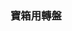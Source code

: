 <h3>寶箱用轉盤</h3>

<!-- This table made by Excel -->
<!-- you need go to Repositories of This Wiki -->
<!-- Then go into the folder wiki/en/table_of_contents/xlsx -->
<!-- Modify data through Excel (don't forget to upload the Excel file to the excels folder) -->
<script type="text/javascript" src="/assets/xlsx-loader/num/01.js"></script>
<xlsx-render01 content="table_of_contents/xlsx/chest_reels.xlsx"></xlsx-render01>
<div id="result01"></div>
